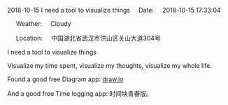 2018-10-15 I need a tool to visualize things     Date:     2018-10-15 17:33:04

     Weather:     Cloudy

     Location:     中国湖北省武汉市洪山区关山大道304号

I need a tool to visualize things

Visualize my time spent, visualize my thoughts, visualize my whole life.

Found a good free Diagram app: [draw.io](http://draw.io)

And a good free Time logging app: 时间块青春版。

